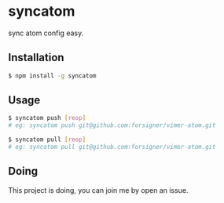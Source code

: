 # syncatom

sync atom config easy.

## Installation

``` bash
$ npm install -g syncatom
```


## Usage

``` bash
$ syncatom push [reop]
# eg: syncatom push git@github.com:forsigner/vimer-atom.git

$ syncatom pull [reop]
# eg: syncatom pull git@github.com:forsigner/vimer-atom.git
```

## Doing
This project is doing, you can join me by open an issue.
